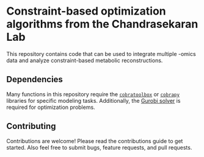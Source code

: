 # Constraint-based optimization algorithms from the Chandrasekaran Lab
This repository contains code that can be used to integrate multiple -omics data and analyze constraint-based metabolic reconstructions. 

## Dependencies
Many functions in this repository require the [`cobratoolbox`](https://opencobra.github.io/cobratoolbox/stable/) or [`cobrapy`](https://github.com/opencobra/cobrapy) libraries for specific modeling tasks. Additionally, the [Gurobi solver](https://www.gurobi.com/) is required for optimization problems.

## Contributing
Contributions are welcome! Please read the contributions guide to get started. Also feel free to submit bugs, feature requests, and pull requests.
